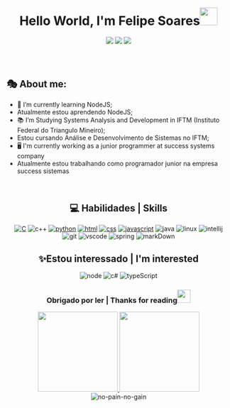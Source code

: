 <header>
    <h1 align="center">Hello World, I'm Felipe Soares<img
            src="https://cdn.discordapp.com/attachments/968604243474915368/969783389039247360/hi.gif" width="40" />
    </h1>
    <div align="center">
        <a href="https://www.instagram.com/felipesoaarees/" target="_blank"><img
                src="https://img.shields.io/badge/-Instagram-%23E4405F?style=for-the-badge&logo=instagram&logoColor=white"
                target="_blank"></a>
        <a href="https://discord.com/users/326365126330679304" target="_blank"><img
                src="https://img.shields.io/badge/Discord-7289DA?style=for-the-badge&logo=discord&logoColor=white"
                target="_blank"></a>
        <a href="https://www.linkedin.com/in/felipe-soares-santana-29528822a/" target="_blank"><img
                src="https://img.shields.io/badge/-LinkedIn-%230077B5?style=for-the-badge&logo=linkedin&logoColor=white"
                target="_blank"></a> <br><br>
    </div>
</header>


  ## 🎭 About me:
  - 🌱 I’m currently learning NodeJS;
  - Atualmente estou aprendendo NodeJS;
  - 📚 I’m Studying Systems Analysis and Development in IFTM (Instituto Federal do Triangulo Mineiro);</li>
  - Estou cursando Análise e Desenvolvimento de Sistemas no IFTM;
  - 🖥️ I'm currently working as a junior programmer at success systems company
  - Atualmente estou trabalhando como programador junior na empresa success sistemas


<div style="display: inline_block"><br>
    <div align="center">
        <h2><strong>💻 Habilidades | Skills</strong></h2>
        <a href="https://docs.microsoft.com/pt-br/cpp/c-language/?view=msvc-170"><img alt="C" src="https://img.shields.io/badge/C-00599C?style=for-the-badge&logo=c&logoColor=white"></a>
        <img alt="c++" src="https://img.shields.io/badge/c++-%2300599C.svg?style=for-the-badge&logo=c%2B%2B&logoColor=white">
        <a href="https://docs.python.org/pt-br/3/"><img alt="python" src="https://img.shields.io/badge/Python-14354C?style=for-the-badge&logo=python&logoColor=white"></a>
        <a href="https://developer.mozilla.org/pt-BR/docs/Web/HTML/Element"><img alt="html" src="https://img.shields.io/badge/HTML5-E34F26?style=for-the-badge&logo=html5&logoColor=white"></a>
        <a href="https://developer.mozilla.org/pt-BR/docs/Web/CSS"><img alt="css" src="https://img.shields.io/badge/CSS3-1572B6?style=for-the-badge&logo=css3&logoColor=white"></a>
        <a href="https://developer.mozilla.org/pt-BR/docs/Web/JavaScript"><img alt="javascript" src="https://img.shields.io/badge/JavaScript-F7DF1E?style=for-the-badge&logo=javascript&logoColor=black"></a>
        <img alt="java" src="https://img.shields.io/badge/Java-ED8B00?style=for-the-badge&logo=java&logoColor=white">
        <img alt="linux" src="https://img.shields.io/badge/Linux-FCC624?style=for-the-badge&logo=linux&logoColor=black">
        <img alt="intellij" src="https://img.shields.io/badge/IntelliJIDEA-000000.svg?style=for-the-badge&logo=intellij-idea&logoColor=white">
        <img alt="git" src="https://img.shields.io/badge/GIT-E44C30?style=for-the-badge&logo=git&logoColor=white">
        <img alt="vscode" src ="https://img.shields.io/badge/Visual%20Studio%20Code-0078d7.svg?style=for-the-badge&logo=visual-studio-code&logoColor=white">
        <img alt="spring" src="https://img.shields.io/badge/Spring-6DB33F?style=for-the-badge&logo=spring&logoColor=white">
        <img alt="markDown" src="https://img.shields.io/badge/Markdown-000000?style=for-the-badge&logo=markdown&logoColor=white">
        <h2>✨Estou interessado | I'm interested</h2>
        <img alt="node" src="https://img.shields.io/badge/Node.js-43853D?style=for-the-badge&logo=node.js&logoColor=white">
        <img alt="c#" src="https://img.shields.io/badge/C%23-239120?style=for-the-badge&logo=c-sharp&logoColor=white">
        <img alt="typeScript" src="https://img.shields.io/badge/TypeScript-007ACC?style=for-the-badge&logo=typescript&logoColor=white">
        <h3>Obrigado por ler | Thanks for reading<img src="https://emojipedia-us.s3.amazonaws.com/source/skype/289/winking-face_1f609.png" width="30"></h3>
        <a href="https://github.com/felipesoares-tech"><img height="180em" src="https://github-readme-stats.vercel.app/api/top-langs/?username=felipesoares-tech&layout=compact&langs_count=7&theme=gotham">
        <img height="180em" src="https://github-readme-stats.vercel.app/api?username=felipesoares-tech&show_icons=true&theme=gotham&include_all_commits=true&count_private=true"></a>
        <br>
        <img src="https://readme-typing-svg.herokuapp.com/?lines=no+pain+no+gain+=);&font=Fira%20Code&center=true&width=380&height=50" alt="no-pain-no-gain">
    </div> 
    <div style="display: inline_block"><br>

